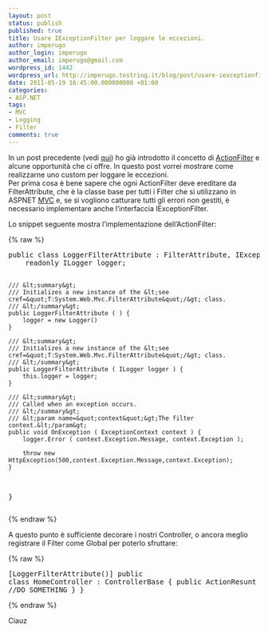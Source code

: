 ```yaml
---
layout: post
status: publish
published: true
title: Usare IExceptionFilter per loggare le eccezioni.
author: imperugo
author_login: imperugo
author_email: imperugo@gmail.com
wordpress_id: 1442
wordpress_url: http://imperugo.tostring.it/blog/post/usare-iexceptionfilter-per-loggare-le-eccezioni/
date: 2011-05-19 16:45:00.000000000 +01:00
categories:
- ASP.NET
tags:
- MVC
- Logging
- Filter
comments: true
---
```

<p>In un post precedente (vedi <a title="Gli Action Filter ed i Global Filter di ASPNET MVC" href="http://www.tostring.it/blog/post/gli-action-filter-ed-i-global-filter-di-aspnet-mvc/" target="_blank">qui</a>) ho già introdotto il concetto di <a title="Action Filter posts" href="http://www.tostring.it/tags/archive/Filter" target="_blank">ActionFilter</a> e alcune opportunità che ci offre. In questo post vorrei mostrare come realizzarne uno custom per loggare le eccezioni.     <br />Per prima cosa è bene sapere che ogni ActionFilter deve ereditare da FilterAttribute, che è la classe base per tutti i Filter che si utilizzano in ASPNET <a title="ASP.NET MVC" href="http://tostring.it/tags/archive/mvc" target="_blank">MVC</a> e, se si vogliono catturare tutti gli errori non gestiti, è necessario implementare anche l’interfaccia IExceptionFilter.</p>  <p>Lo snippet seguente mostra l’implementazione dell’ActionFilter:</p>  {% raw %}<pre class="brush: csharp;">public class LoggerFilterAttribute : FilterAttribute, IExceptionFilter {
    readonly ILogger logger;

    /// &lt;summary&gt;
    /// Initializes a new instance of the &lt;see cref=&quot;T:System.Web.Mvc.FilterAttribute&quot;/&gt; class.
    /// &lt;/summary&gt;
    public LoggerFilterAttribute ( ) {
        logger = new Logger()
    }

    /// &lt;summary&gt;
    /// Initializes a new instance of the &lt;see cref=&quot;T:System.Web.Mvc.FilterAttribute&quot;/&gt; class.
    /// &lt;/summary&gt;
    public LoggerFilterAttribute ( ILogger logger ) {
        this.logger = logger;
    }

    /// &lt;summary&gt;
    /// Called when an exception occurs.
    /// &lt;/summary&gt;
    /// &lt;param name=&quot;context&quot;&gt;The filter context.&lt;/param&gt;
    public void OnException ( ExceptionContext context ) {
        logger.Error ( context.Exception.Message, context.Exception );

        throw new HttpException(500,context.Exception.Message,context.Exception);
    }
}</pre>{% endraw %}

<p>A questo punto è sufficiente decorare i nostri Controller, o ancora meglio registrare il Filter come Global per poterlo sfruttare:</p>

{% raw %}<pre class="brush: csharp;">[LoggerFilterAttribute()]
public class HomeController : ControllerBase {
  public ActionResunt Index(){
    //DO SOMETHING
  }
}</pre>{% endraw %}

<p>Ciauz</p>
